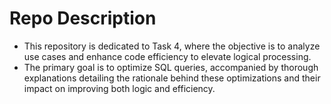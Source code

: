 # Repo Description
- This repository is dedicated to Task 4, where the objective is to analyze use cases and enhance code efficiency to elevate logical processing.
- The primary goal is to optimize SQL queries, accompanied by thorough explanations detailing the rationale behind these optimizations and their impact on improving both logic and efficiency.





